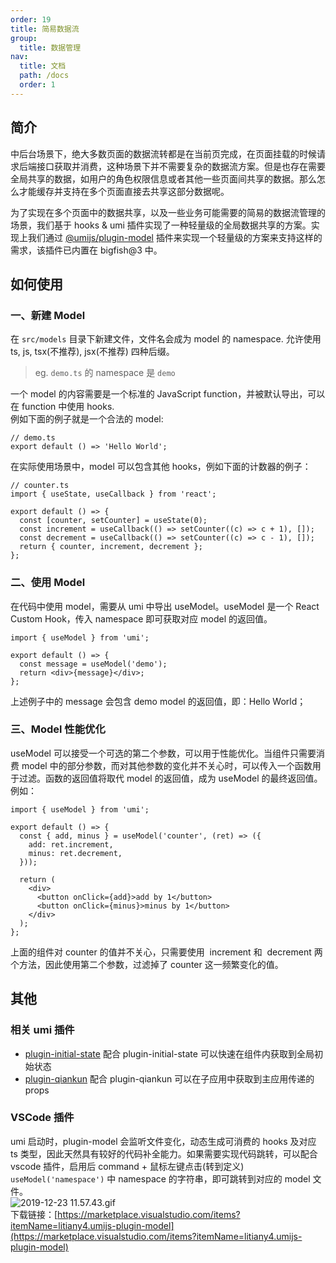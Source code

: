 ```yaml
---
order: 19
title: 简易数据流
group:
  title: 数据管理
nav:
  title: 文档
  path: /docs
  order: 1
---
```


## 简介

中后台场景下，绝大多数页面的数据流转都是在当前页完成，在页面挂载的时候请求后端接口获取并消费，这种场景下并不需要复杂的数据流方案。但是也存在需要全局共享的数据，如用户的角色权限信息或者其他一些页面间共享的数据。那么怎么才能缓存并支持在多个页面直接去共享这部分数据呢。

为了实现在多个页面中的数据共享，以及一些业务可能需要的简易的数据流管理的场景，我们基于 hooks & umi 插件实现了一种轻量级的全局数据共享的方案。实现上我们通过 [@umijs/plugin-model](https://umijs.org/zh-CN/plugins/plugin-model) 插件来实现一个轻量级的方案来支持这样的需求，该插件已内置在 bigfish@3 中。

## 如何使用

### 一、新建 Model

在 `src/models` 目录下新建文件，文件名会成为 model 的 namespace. 允许使用 ts, js, tsx(不推荐), jsx(不推荐) 四种后缀。

> eg. `demo.ts` 的 namespace 是 `demo`

一个 model 的内容需要是一个标准的 JavaScript function，并被默认导出，可以在 function 中使用 hooks.<br />例如下面的例子就是一个合法的 model:

```tsx | pure
// demo.ts
export default () => 'Hello World';
```

在实际使用场景中，model 可以包含其他 hooks，例如下面的计数器的例子：

```tsx | pure
// counter.ts
import { useState, useCallback } from 'react';

export default () => {
  const [counter, setCounter] = useState(0);
  const increment = useCallback(() => setCounter((c) => c + 1), []);
  const decrement = useCallback(() => setCounter((c) => c - 1), []);
  return { counter, increment, decrement };
};
```

### 二、使用 Model

在代码中使用 model，需要从 umi 中导出 useModel。useModel 是一个 React Custom Hook，传入 namespace 即可获取对应 model 的返回值。

```tsx | pure
import { useModel } from 'umi';

export default () => {
  const message = useModel('demo');
  return <div>{message}</div>;
};
```

上述例子中的 message 会包含 demo model 的返回值，即：Hello World；

### 三、Model 性能优化

useModel 可以接受一个可选的第二个参数，可以用于性能优化。当组件只需要消费 model 中的部分参数，而对其他参数的变化并不关心时，可以传入一个函数用于过滤。函数的返回值将取代 model 的返回值，成为 useModel 的最终返回值。例如：

```tsx | pure
import { useModel } from 'umi';

export default () => {
  const { add, minus } = useModel('counter', (ret) => ({
    add: ret.increment,
    minus: ret.decrement,
  }));

  return (
    <div>
      <button onClick={add}>add by 1</button>
      <button onClick={minus}>minus by 1</button>
    </div>
  );
};
```

上面的组件对 counter 的值并不关心，只需要使用  increment 和  decrement 两个方法，因此使用第二个参数，过滤掉了 counter 这一频繁变化的值。

## 其他

### 相关 umi 插件

- [plugin-initial-state](https://umijs.org/plugins/plugin-initial-state) 配合 plugin-initial-state 可以快速在组件内获取到全局初始状态
- [plugin-qiankun](https://github.com/umijs/plugins/tree/master/packages/plugin-qiankun) 配合 plugin-qiankun 可以在子应用中获取到主应用传递的 props

### VSCode 插件

umi 启动时，plugin-model 会监听文件变化，动态生成可消费的 hooks 及对应 ts 类型，因此天然具有较好的代码补全能力。如果需要实现代码跳转，可以配合 vscode 插件，启用后 command + 鼠标左键点击(转到定义) `useModel('namespace')` 中 namespace 的字符串，即可跳转到对应的 model 文件。<br />![2019-12-23 11.57.43.gif](https://gw.alipayobjects.com/zos/antfincdn/WcVbbF6KG2/1577073518336-afe6f03d-f817-491a-848a-5feeb4ecd72b.gif)<br />下载链接：[https://marketplace.visualstudio.com/items?itemName=litiany4.umijs-plugin-model](https://marketplace.visualstudio.com/items?itemName=litiany4.umijs-plugin-model)
